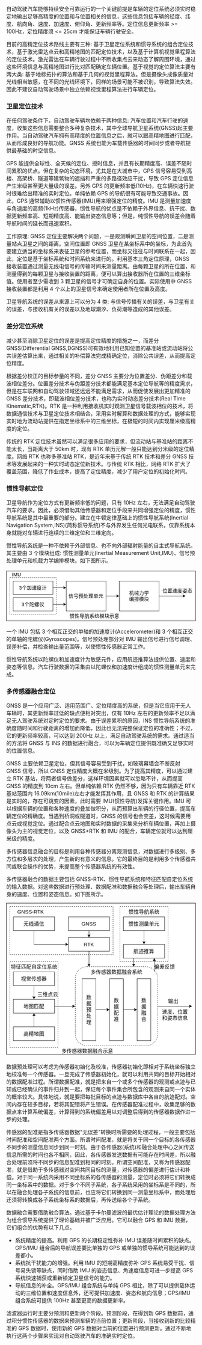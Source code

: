 
自动驾驶汽车能够持续安全可靠运行的一个关键前提是车辆的定位系统必须实时稳定地输出足够高精度的位置和与位置相关的信息，这些信息包括车辆的经度、纬度、航向角、速度、加速度、俯仰角、更新频率等。定位信息更新频率 >= 100Hz，定位精度须 <= 25cm 才能保证车辆行驶安全。

目前的高精定位技术路线主要有三种: 基于卫星定位系统和惯导系统的组合定位技术，基于激光雷达点云和高精地图的匹配定位技术，以及基于计算机视觉里程算法的定位技术。激光雷达在车辆行驶过程中不断收集点云来动态了解周围环境，通过这些环境信息与高精地图进行比对匹配确定车辆位置。基于视觉的定位算法主要有两大类: 基于地标拓扑的算法和基于几何的视觉里程算法。但是摄像头成像质量对光线相当敏感，在不同的光线环境下，同样的场景可能不被识别，导致算法失效。因此不建议自动驾驶场景中独立依赖视觉里程算法进行车辆定位。

### 卫星定位技术

在任何驾驶条件下，自动驾驶车辆均依赖于两种信息: 汽车位置和汽车行驶的速度，收集这些信息需要整合多种复杂技术，其中全球导航卫星系统(GNSS)起主要作用。当自动驾驶汽车拥有高精度的位置信息之后，就可以跟高精地图进行匹配，从而形成良好的导航功能。GNSS 系统也能为车载传感器的时间同步或者导航提供最基础的时空信息。

GPS 能提供全球性、全天候的定位、授时信息，并且有长期精度高、误差不随时间累积的优点。但在复杂的动态环境，尤其是在大城市中，GPS 信号容易受到高楼、高架桥、隧道等建筑物的遮挡和严重的多路径效应干扰，导致 GPS 定位信息产生米级甚至更大量级的误差。另外 GPS 的更新频率低(10Hz)，在车辆快速行驶时很难给出精准的实时定位。单纯依赖 GPS 的导航很有可能导致交通事故。因此，GPS 通常辅助以惯性传感器(IMU)用来增强定位的精度。IMU 是测量加速度与角速度的高频(1kHz)传感器，惯性导航的优点是不依赖于外界信息、抗干扰、数据更新频率高、短期精度高、能输出姿态信息等；但是，纯惯性导航的误差会随着导航时间的延长而迅速累积。

工作原理: GNSS 定位主要解决两个问题，一是观测瞬间卫星的空间位置，二是测量站点卫星之间的距离。空间位置即 GNSS 卫星在某坐标系中的坐标，为此首先要建立适当的坐标系来表征卫星的参考位置，而坐标又往往与时间联系在一起，因此，定位是基于坐标系统和时间系统来进行的。利用基本三角定位原理，GNSS 接收装置通过测量无线电信号的传输时间来测量距离。由每颗卫星的所在位置，和测量得到的每颗卫星与接收装置的距离，便可以算出接收器所在位置的三维坐标值。使用者至少需收到 3 颗卫星的信号才可确定自身的位置。实际使用中 GNSS 接收装置都是利用 4 个以上的卫星信号来确定使用者所在位置及高度。

卫星导航系统的误差从来源上可以分为 4 类: 与信号传播有关的误差，与卫星有关的误差，与接收机有关的误差以及地球潮汐、负荷潮等造成的其他误差。

### 差分定位系统

减少甚至消除卫星定位的误差是提高定位精度的措施之一，而差分 GNSS(Differential GNSS,DGNSS)可有效地利用已知位置的基准站或流动站将公共误差估算出来，通过相关的补偿算法完成精确定位，消除公共误差，从而提高定位精度。

根据差分校正的目标参量的不同，差分 GNSS 主要分为位置差分、伪距差分和载波相位差分。位置差分技术与伪距差分技术都能满足基本定位导航等的精度需求，但是在车联网和自动驾驶领域还远远不能满足需求，从而促使发展出更加精准的 GNSS 差分技术，即载波相位差分技术，也称为实时动态差分技术(Real Time Kinematic,RTK)。RTK 是一种利用接收机实时观测卫星信号载波相位的技术，将数据通信技术与卫星定位技术相结合，采用实时解算和数据处理的方式，能够实现实时地为流动站提供在指定坐标系中的三维坐标，在极短的时间内实现厘米级高精度的定位。

传统的 RTK 定位技术虽然可以满足很多应用的要求，但流动站与基准站的距离不能太长，当距离大于 50km 时，现有 RTK 单历元解一般只能达到分米级的定位精度。网络 RTK 也称多基准站 RTK，是近年来基于传统 RTK 技术和差分 GNSS 技术等发展起来的一种实时动态定位新技术。与传统 RTK 相比，网络 RTK 扩大了覆盖范围，降低了作业成本，提高了定位精度，减少了用户定位的初始化时间。

### 惯性导航定位

卫星导航作为定位方式有更新频率低的问题，只有 10Hz 左右，无法满足自动驾驶汽车的要求。因此，必须借助其他传感器和定位手段来共同增强定位的精度，惯性导航系统是其中最重要的部分。建立在牛顿定律基础上的惯性导航系统(Inertial Navigation System,INS)(简称惯导系统)不与外界发生任何光电联系，仅靠系统本身就能对车辆进行连续的三维定位和三维定向。

惯性导航系统是一种不依赖于外部信息、也不向外部辐射能量的自主式导航系统。其主要由 3 个模块组成: 惯性测量单元(Inertial Measurement Unit,IMU)、信号预处理单元和机载力学编排模块。如下图所示。

![](img/惯性导航系统模块示意.jpg)

一个 IMU 包括 3 个相互正交的单轴的加速度计(Accelerometer)和 3 个相互正交的单轴的陀螺仪(Gyroscopes)。信号预处理部分对 IMU 输出信号进行信号调理、误差补偿，并检查输出量范围等，以使惯性传感器正常工作。

惯性导航系统以陀螺仪和加速度计为敏感元件，应用航迹推算法提供位置、速度和姿态等信息。汽车行驶数据的采集由以陀螺仪和加速度计组成的惯性测量单元来完成。

### 多传感器融合定位

GNSS 是一个应用广泛、适用范围广、定位精度高的系统，但是当它应用于无人车辆时，其更新频率过低的缺点便相对突出，仅有 10Hz 左右的更新频率不足以满足无人驾驶系统对定时定位的要求。由于误差累积的原因，INS 惯性导航系统的准确度随时间和行驶距离的增加而降低，因此也无法完整保证定位的准确性；不过，它的更新频率较高，可以达到 200Hz 以上，满足自动驾驶系统的需求。通过适当的方法将 GNSS 与 INS 的数据进行融合，可以为车辆定位提供既准确又足够实时的位置信息。

GNSS 主要依赖卫星定位，但其信号容易受到干扰，如玻璃幕墙会不断反射 GNSS 信号，所以 GNSS 定位精度大概在米级别。为了提高其精度，可以通过建立 RTK 基站，将两者信号做差分，这样环境因素就可以忽略不计，从而提高 GNSS 的精度到 10cm 左右。但单纯依赖 RTK 仍然不够，因为只有车辆靠近 RTK 基站范围内 16.09km(10mile)左右才能发挥其作用，且 GNSS 和 RTK 的计算结果是实时的，存在可跳变的因素，此时需要 IMU(惯性导航)发挥关键作用。IMU 可以根据车辆的位置和各种速度的叠加做积分，从而预算出车辆的行径位置，提高车辆定位的精确度。当遇到桥洞或隧道时，GNSS 的信号也会变差，这时候需要用点云或视觉定位。通过配合点云地图和实时数据的采集来分析车辆位置，再加上摄像头为主的视觉定位，以及 GNSS+RTK 和 IMU 的配合，车辆定位就可以达到厘米级的精度。

多传感器信息融合的目标是利用各种传感器分离观测信息，对数据进行多级别、多方位和多层次的处理，产生新的有意义的信息。它的最终目的是利用多个传感器共同或联合操作的优势，来提高整个传感器系统的有效性。

多传感器融合的数据主要包括 GNSS-RTK、惯性导航系统和特征匹配自定位系统的输入数据。对这些数据进行预处理、数据配准和数据融合等处理后，输出车辆自身的速度、位置和姿态信息。如下图所示。

![](img/多传感器数据融合示意.jpg)

数据预处理可以考虑为传感器初始化及校准，传感器初始化即相对于系统坐标独立地校准每一个传感器。一旦完成了传感器初始化，就可以利用共同的目标开始相对的数据配准过程。所谓数据配准，就是把来自一个或多个传感器的观测或点迹与已知或已经确认的事件归并到一起，保证每个事件集合所包含的观测来自同一个实体的概率较大。具体地说，就是要把每批目标的点迹与数据库中各自的航迹配对。空间内存在较多目标，若将其配错将产生错误。在传感器配准过程中，收集足够的数据点来计算系统偏差，计算得到的系统偏差用以对调整后得到的传感器数据作进一步的处理。

传感器的配准是指多传感器数据"无误差"转换时所需要的处理过程，一般主要包括时间配准和空间配准两个方面。所谓时间配准，就是将关于同一个目标的各传感器不同步的测量信息同步到同一时刻。由于各传感器(系统)和融合处理中心之间传送信息所需的时间也各不相同，因此，各传感器发送数据有可能存在时间差，所以融合处理前须将不同步的信息配准到相同的时刻。所谓空间配准，又称为传感器配准，就是借助于多传感器对空间共同目标的测量，对传感器的偏差进行估计和补偿。对于同一系统内采用不同坐标系的各传感器的测量，定位时必须将它们转换成同一坐标系中的数据。对于多个不同子系统，各子系统采用的坐标系是不同的，所以在融合处理各子系统的信息前，也应将它们转换到同一测量坐标系中，而处理后还须将转换成各子系统坐标系的数据后，再传送给各个子系统。

数据融合需要借助融合算法。通过基于卡尔曼滤波的最优估计理论的数据处理方法为组合惯导系统提供了理论基础并被广泛应用。它可以融合 GPS 和 IMU 数据，它们组合的优势有以下几点。
- 系统精度的提高。利用 GPS 的长期稳定性弥补 IMU 误差随时间累积的缺点。GPS/IMU 组合后的导航误差要比单独的 GPS 或单独的惯导系统可能达到的误差都小。
- 系统抗干扰能力的增强。利用 IMU 的短期高精度弥补 GPS 系统易受干扰、信号易失锁等缺点，同时借助 IMU 的姿态信息、角速度信息可进一步提高 GPS 系统快速捕获或重新锁定卫星信号的能力。
- 导航信息的补全。GPS/IMU 组合系统与单纯 GPS 相比，除了可以提供载体运动的三维位置和速度信息外，还可提供加速度、姿态和航向信息；GPS/IMU 组合系统可提供 100Hz 甚至更高的数据更新率。

滤波器运行时主要分预测和更新两个阶段。预测阶段，在得到新 GPS 数据前，通过积分惯性传感器的数据来预测车辆的当前位置；更新阶段，当接收到新的比较精准的 GPS 数据时，使用新的 GPS 数据对当前的位置进行预测更新。通过不断地执行这两个步骤来实现对自动驾驶汽车的准确实时定位。
